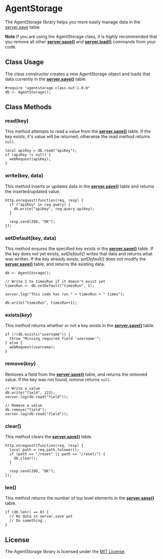 # AgentStorage #

The AgentStorage library helps you more easily manage data in the [server.save](https://electricimp.com/docs/api/server/save/) table.

**Note** If you are using the AgentStorage class, it is *highly* recommended that you remove all other [**server.save()**](https://developer.electricimp.com/api/server/save) and [**server.load()**](https://developer.electricimp.com/api/server/load) commands from your code.

## Class Usage ##

The class constructor creates a new AgentStorage object and loads that data currently in the [**server.save()**](https://developer.electricimp.com/api/server/save) table.

```squirrel
#require "agentstorage.class.nut:1.0.0"
db <- AgentStorage();
```

## Class Methods ##

### read(key) ###

This method attempts to read a value from the [**server.save()**](https://developer.electricimp.com/api/server/save) table. If the key exists, it's value will be returned, otherwise the read method returns `null`.

```squirrel
local apiKey = db.read("apiKey");
if (apiKey != null) {
  webRequest(apiKey);
}
```

### write(key, data) ###

This method inserts or updates data in the [**server.save()**](https://developer.electricimp.com/api/server/save) table and returns the inserted/updated value.

```squirrel
http.onrequest(function(req, resp) {
  if ("apiKey" in req.query) {
    db.write("apiKey", req.query.apiKey);
  }
  
  resp.send(200, "OK");
});
```

### setDefault(key, data) ###

This method ensures the specified key exists in the [**server.save()**](https://developer.electricimp.com/api/server/save) table. If the key does not yet exists, *setDefault()* writes that data and returns what was written. If the key already exists, *setDefault()* does not modify the [**server.save()**](https://developer.electricimp.com/api/server/save) table, and returns the existing data.

```squirrel
db <- AgentStorage();

// Write 1 to timesRun if it doesn't exist yet
timesRun <- db.setDefault("timesRun", 1);

server.log("This code has run " + timesRun + " times");

db.write("timesRun", timesRun+1);
```

### exists(*key*) ###

This method returns whether or not a key exists in the [**server.save()**](https://developer.electricimp.com/api/server/save) table.

```squirrel
if (!(db.exists("username")) {
  throw "Missing required field 'username'";
} else {
  webRequest(username);
}
```

### remove(*key*) ###

Removes a field from the [**server.save()**](https://developer.electricimp.com/api/server/save) table, and returns the removed value. If the key was not found, *remove* returns `null`.

```squirrel
// Write a value
db.write("field", 123);
server.log(db.read("field"));

// Remove a value
db.remove("field");
server.log(db.read("field"));
```

### clear() ##

This method clears the [**server.save()**](https://developer.electricimp.com/api/server/save) table.

```squirrel
http.onrequest(function(req, resp) {
  local path = req.path.tolower();
  if (path == "/reset" || path == "/reset/") {
    db.clear();
  }
  
  resp.send(200, "OK");
});
```

### len() ###

This method returns the number of top level elements in the [**server.save()**](https://developer.electricimp.com/api/server/save) table.

```squirrel
if (db.len() == 0) {
  // No data in server.save yet
  // Do something..
}
```

## License ##

The AgentStorage library is licensed under the [MIT License](./LICENSE).
